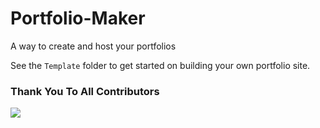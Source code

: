 # Portfolio-Maker
A way to create and host your portfolios

See the `Template` folder to get started on building your own portfolio site.

### Thank You To All Contributors
<a href="https://github.com/GDSC-Aliah/Portfolio-Maker/graphs/contributors">
  <img src="https://contrib.rocks/image?repo=GDSC-Aliah/Portfolio-Maker" />
</a>
